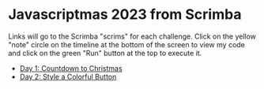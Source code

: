 # Javascriptmas 2023 from Scrimba

Links will go to the Scrimba "scrims" for each challenge. Click on the yellow "note" circle on the timeline at the bottom of the screen to view my code and click on the green "Run" button at the top to execute it.

- [Day 1: Countdown to Christmas](https://scrimba.com/scrim/co7ab470e8112015497a642fc)
- [Day 2: Style a Colorful Button](https://scrimba.com/scrim/coc38436b9c4ddea39a9c40c7)